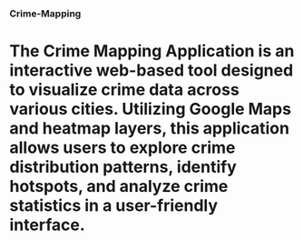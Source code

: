 ### Crime-Mapping
# The Crime Mapping Application is an interactive web-based tool designed to visualize crime data across various cities. Utilizing Google Maps and heatmap layers, this application allows users to explore crime distribution patterns, identify hotspots, and analyze crime statistics in a user-friendly interface.
